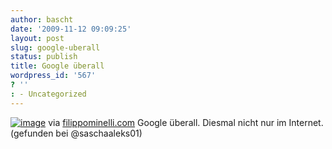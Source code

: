 ```yaml
---
author: bascht
date: '2009-11-12 09:09:25'
layout: post
slug: google-uberall
status: publish
title: Google überall
wordpress_id: '567'
? ''
: - Uncategorized
---
```


[](http://www.filippominelli.com/google.html)[![image](http://bascht.files.wordpress.com/2009/11/media_httpwwwfilippominellicomfotogoogle16jpg_bsccafxfijqbdkc-scaled500.jpg?w=300)](http://posterous.com/getfile/files.posterous.com/bascht/FqBaiaCJksrJxyisovpCkmhkAAGDssJAulcfyDjEJBGmhpeyulBGoaApGjAk/media_httpwwwfilippominellicomfotogoogle16jpg_bsCcAFxfIJqBDkc.jpg.scaled1000.jpg)
via [filippominelli.com](http://www.filippominelli.com/google.html)
Google überall. Diesmal nicht nur im Internet.   
(gefunden bei @saschaaleks01)



